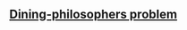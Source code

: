[Dining-philosophers problem](https://en.wikipedia.orgwikiDining_philosophers_problem)
-------------

